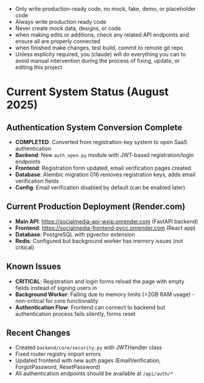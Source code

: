 - Only write production-ready code, no mock, fake, demo, or placeholder code
- Always write production ready code
- Never create mock data, designs, or code
- when making edits or additions, check any related API endpoints and ensure all are properly connected
- when finished make changes, test build, commit to remote git repo
- Unless explicity required, you (claude) will do everything you can to avoid manual intervention during the process of fixing, update, or editing this project

# Current System Status (August 2025)

## Authentication System Conversion Complete
- **COMPLETED**: Converted from registration-key system to open SaaS authentication
- **Backend**: New `auth_open.py` module with JWT-based registration/login endpoints
- **Frontend**: Registration form updated, email verification pages created
- **Database**: Alembic migration 016 removes registration keys, adds email verification fields
- **Config**: Email verification disabled by default (can be enabled later)

## Current Production Deployment (Render.com)
- **Main API**: https://socialmedia-api-wxip.onrender.com (FastAPI backend)
- **Frontend**: https://socialmedia-frontend-pycc.onrender.com (React app)
- **Database**: PostgreSQL with pgvector extension
- **Redis**: Configured but background worker has memory issues (not critical)

## Known Issues
- **CRITICAL**: Registration and login forms reload the page with empty fields instead of signing users in
- **Background Worker**: Failing due to memory limits (>2GB RAM usage) - non-critical for core functionality
- **Authentication Flow**: Frontend can connect to backend but authentication process fails silently, forms reset

## Recent Changes
- Created `backend/core/security.py` with JWTHandler class
- Fixed router registry import errors
- Updated frontend with new auth pages (EmailVerification, ForgotPassword, ResetPassword)
- All authentication endpoints should be available at `/api/auth/*`